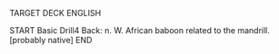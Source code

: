TARGET DECK
ENGLISH

START
Basic
Drill4
Back: n. W. African baboon related to the mandrill. [probably native]
END
